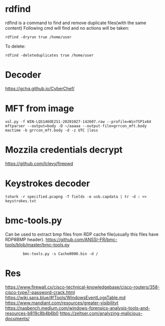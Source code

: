 # rdfind
rdfind is a command to find and remove duplicate files(with the same content)
Following cmd will find and no actions will be taken:

    rdfind -dryrun true /home/user

To delete:

    rdfind -deleteduplicates true /home/user

# Decoder
https://gchq.github.io/CyberChef/
# MFT from image 

    vol.py -f WIN-LQS146OE2S1-20201027-142607.raw --profile=Win7SP1x64 mftparser --output=body -D ~/aaaaa --output-file=grrcon_mft.body
    mactime -b grrcon_mft.body -d -z UTC |less   

# Mozzila credentials decrypt

https://github.com/lclevy/firepwd

#  Keystrokes decoder

    tshark -r specified.pcapng -T fields -e usb.capdata | tr -d : >> keystrokes.txt

# bmc-tools.py
Can be used to extract bmp files from RDP cache file(usually this files have RDP8BMP header).
https://github.com/ANSSI-FR/bmc-tools/blob/master/bmc-tools.py
            
            bmc-tools.py -s Cache0000.bin -d /
# Res
https://www.firewall.cx/cisco-technical-knowledgebase/cisco-routers/358-cisco-type7-password-crack.html
https://wiki.sans.blue/#!Tools/WindowsEventLogsTable.md
https://www.mandiant.com/resources/greater-visibilityt
https://nasbench.medium.com/windows-forensics-analysis-tools-and-resources-b819c8b4b6b0
https://zeltser.com/analyzing-malicious-documents/
